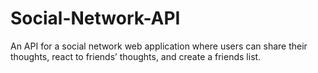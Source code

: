 # Social-Network-API
An API for a social network web application where users can share their thoughts, react to friends’ thoughts, and create a friends list.
